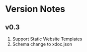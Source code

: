 Version Notes
=============

v0.3
-------------
1. Support Static Website Templates
2. Schema change to xdoc.json